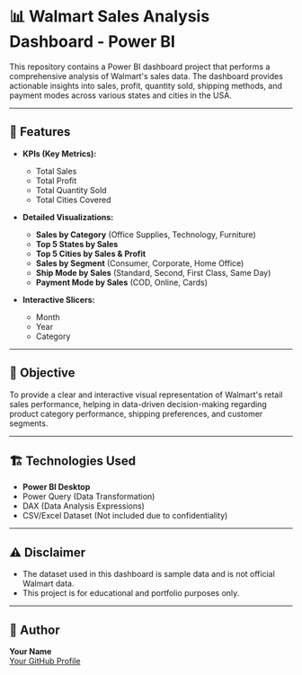 # 📊 Walmart Sales Analysis Dashboard - Power BI

This repository contains a Power BI dashboard project that performs a comprehensive analysis of Walmart's sales data. The dashboard provides actionable insights into sales, profit, quantity sold, shipping methods, and payment modes across various states and cities in the USA.

---

## 🚀 Features

- **KPIs (Key Metrics):**
  - Total Sales
  - Total Profit
  - Total Quantity Sold
  - Total Cities Covered

- **Detailed Visualizations:**
  - **Sales by Category** (Office Supplies, Technology, Furniture)
  - **Top 5 States by Sales**
  - **Top 5 Cities by Sales & Profit**
  - **Sales by Segment** (Consumer, Corporate, Home Office)
  - **Ship Mode by Sales** (Standard, Second, First Class, Same Day)
  - **Payment Mode by Sales** (COD, Online, Cards)

- **Interactive Slicers:**
  - Month
  - Year
  - Category

---

## 📌 Objective

To provide a clear and interactive visual representation of Walmart's retail sales performance, helping in data-driven decision-making regarding product category performance, shipping preferences, and customer segments.

---

## 🏗️ Technologies Used

- **Power BI Desktop**
- Power Query (Data Transformation)
- DAX (Data Analysis Expressions)
- CSV/Excel Dataset (Not included due to confidentiality)

---

## ⚠️ Disclaimer

- The dataset used in this dashboard is sample data and is not official Walmart data.
- This project is for educational and portfolio purposes only.

---

## 🔗 Author

**Your Name**  
[Your GitHub Profile](https://github.com/naveenkumar279)  


